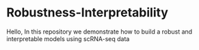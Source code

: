 # Robustness-Interpretability
Hello, In this repository we demonstrate how to build a robust and interpretable models using scRNA-seq data
